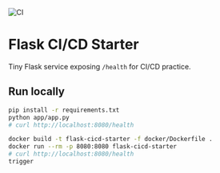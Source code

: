 ![CI](https://github.com/anveshyeruva/flask-cicd-starter/actions/workflows/ci.yml/badge.svg)

# Flask CI/CD Starter

Tiny Flask service exposing `/health` for CI/CD practice.

## Run locally
```bash
pip install -r requirements.txt
python app/app.py
# curl http://localhost:8080/health

docker build -t flask-cicd-starter -f docker/Dockerfile .
docker run --rm -p 8080:8080 flask-cicd-starter
# curl http://localhost:8080/health
trigger
